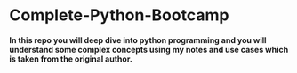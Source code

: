 # Complete-Python-Bootcamp
#### In this repo you will deep dive into python programming and you will understand some complex concepts using my notes and use cases which is taken from the original author.
